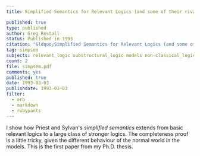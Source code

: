 ```yaml
---
title: Simplified Semantics for Relevant Logics (and some of their rivals)

published: true
type: published
author: Greg Restall
status: Published in 1993
citation: "&ldquo;Simplified Semantics for Relevant Logics (and some of their rivals)&rdquo; <em>Journal of Philosophical Logic</em> 22 (1993) 481--511."
tag: simpsem
subjects: relevant_logic substructural_logic models non-classical_logic contraction
count: 2 
file: simpsem.pdf
comments: yes
published: true
date: 1993-03-03
publishdate: 1993-03-03
filter:
  - erb
  - markdown
  - rubypants
---
```

I show how Priest and Sylvan's _simplified semantics_ extends from basic relevant logics to a large class of stronger logics. The completeness proof is a little tricky, given the different behaviour of the normal world in the models. This is the first paper from my Ph.D. thesis.